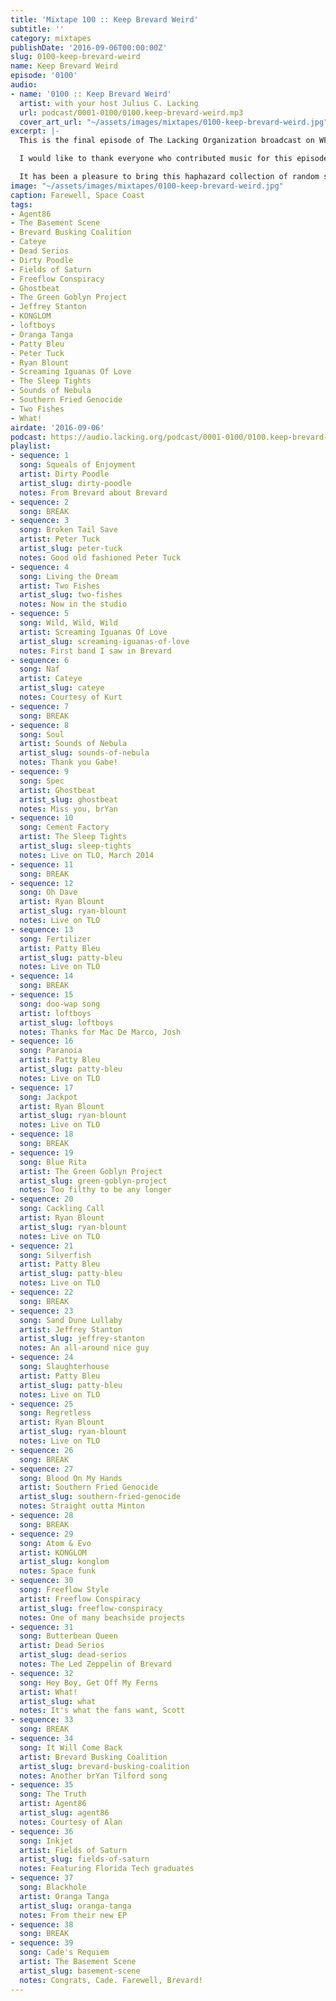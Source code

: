 ```yaml
---
title: 'Mixtape 100 :: Keep Brevard Weird'
subtitle: ''
category: mixtapes
publishDate: '2016-09-06T00:00:00Z'
slug: 0100-keep-brevard-weird
name: Keep Brevard Weird
episode: '0100'
audio:
- name: '0100 :: Keep Brevard Weird'
  artist: with your host Julius C. Lacking
  url: podcast/0001-0100/0100.keep-brevard-weird.mp3
  cover_art_url: "~/assets/images/mixtapes/0100-keep-brevard-weird.jpg"
excerpt: |-
  This is the final episode of The Lacking Organization broadcast on WFIT on September 6, 2016. It features guests Ryan Blount and Patty Bleu, who perform songs from their upcoming split 7" and get dragged down the verbal path by yours truly. In between and all around, we play a selection of original music originating in the Brevard County, Florida area, ranging from the last 30 years.

  I would like to thank everyone who contributed music for this episode. I received so many amazing entries, but in the end I had about three times more music than I could fit. I picked a couple of personal favorites and let the random do its business. If you sent me a track and it's not here, I apologize for the luck of the draw.

  It has been a pleasure to bring this haphazard collection of random sonic excursions to the ears of listeners in Brevard County for eight years. I appreciate all the emails, tweets, messages, and phone calls, even if they have gone unanswered in the frantic cycle that is a weekly radio show. The Lacking Organization may now be off the air, but as one door closes, many others open. Stay tuned for the return of this mess of a musical aggregate in one form or another!
image: "~/assets/images/mixtapes/0100-keep-brevard-weird.jpg"
caption: Farewell, Space Coast
tags:
- Agent86
- The Basement Scene
- Brevard Busking Coalition
- Cateye
- Dead Serios
- Dirty Poodle
- Fields of Saturn
- Freeflow Conspiracy
- Ghostbeat
- The Green Goblyn Project
- Jeffrey Stanton
- KONGLOM
- loftboys
- Oranga Tanga
- Patty Bleu
- Peter Tuck
- Ryan Blount
- Screaming Iguanas Of Love
- The Sleep Tights
- Sounds of Nebula
- Southern Fried Genocide
- Two Fishes
- What!
airdate: '2016-09-06'
podcast: https://audio.lacking.org/podcast/0001-0100/0100.keep-brevard-weird.mp3
playlist:
- sequence: 1
  song: Squeals of Enjoyment
  artist: Dirty Poodle
  artist_slug: dirty-poodle
  notes: From Brevard about Brevard
- sequence: 2
  song: BREAK
- sequence: 3
  song: Broken Tail Save
  artist: Peter Tuck
  artist_slug: peter-tuck
  notes: Good old fashioned Peter Tuck
- sequence: 4
  song: Living the Dream
  artist: Two Fishes
  artist_slug: two-fishes
  notes: Now in the studio
- sequence: 5
  song: Wild, Wild, Wild
  artist: Screaming Iguanas Of Love
  artist_slug: screaming-iguanas-of-love
  notes: First band I saw in Brevard
- sequence: 6
  song: Naf
  artist: Cateye
  artist_slug: cateye
  notes: Courtesy of Kurt
- sequence: 7
  song: BREAK
- sequence: 8
  song: Soul
  artist: Sounds of Nebula
  artist_slug: sounds-of-nebula
  notes: Thank you Gabe!
- sequence: 9
  song: Spec
  artist: Ghostbeat
  artist_slug: ghostbeat
  notes: Miss you, brYan
- sequence: 10
  song: Cement Factory
  artist: The Sleep Tights
  artist_slug: sleep-tights
  notes: Live on TLO, March 2014
- sequence: 11
  song: BREAK
- sequence: 12
  song: Oh Dave
  artist: Ryan Blount
  artist_slug: ryan-blount
  notes: Live on TLO
- sequence: 13
  song: Fertilizer
  artist: Patty Bleu
  artist_slug: patty-bleu
  notes: Live on TLO
- sequence: 14
  song: BREAK
- sequence: 15
  song: doo-wap song
  artist: loftboys
  artist_slug: loftboys
  notes: Thanks for Mac De Marco, Josh
- sequence: 16
  song: Paranoia
  artist: Patty Bleu
  artist_slug: patty-bleu
  notes: Live on TLO
- sequence: 17
  song: Jackpot
  artist: Ryan Blount
  artist_slug: ryan-blount
  notes: Live on TLO
- sequence: 18
  song: BREAK
- sequence: 19
  song: Blue Rita
  artist: The Green Goblyn Project
  artist_slug: green-goblyn-project
  notes: Too filthy to be any longer
- sequence: 20
  song: Cackling Call
  artist: Ryan Blount
  artist_slug: ryan-blount
  notes: Live on TLO
- sequence: 21
  song: Silverfish
  artist: Patty Bleu
  artist_slug: patty-bleu
  notes: Live on TLO
- sequence: 22
  song: BREAK
- sequence: 23
  song: Sand Dune Lullaby
  artist: Jeffrey Stanton
  artist_slug: jeffrey-stanton
  notes: An all-around nice guy
- sequence: 24
  song: Slaughterhouse
  artist: Patty Bleu
  artist_slug: patty-bleu
  notes: Live on TLO
- sequence: 25
  song: Regretless
  artist: Ryan Blount
  artist_slug: ryan-blount
  notes: Live on TLO
- sequence: 26
  song: BREAK
- sequence: 27
  song: Blood On My Hands
  artist: Southern Fried Genocide
  artist_slug: southern-fried-genocide
  notes: Straight outta Minton
- sequence: 28
  song: BREAK
- sequence: 29
  song: Atom & Evo
  artist: KONGLOM
  artist_slug: konglom
  notes: Space funk
- sequence: 30
  song: Freeflow Style
  artist: Freeflow Conspiracy
  artist_slug: freeflow-conspiracy
  notes: One of many beachside projects
- sequence: 31
  song: Butterbean Queen
  artist: Dead Serios
  artist_slug: dead-serios
  notes: The Led Zeppelin of Brevard
- sequence: 32
  song: Hey Boy, Get Off My Ferns
  artist: What!
  artist_slug: what
  notes: It's what the fans want, Scott
- sequence: 33
  song: BREAK
- sequence: 34
  song: It Will Come Back
  artist: Brevard Busking Coalition
  artist_slug: brevard-busking-coalition
  notes: Another brYan Tilford song
- sequence: 35
  song: The Truth
  artist: Agent86
  artist_slug: agent86
  notes: Courtesy of Alan
- sequence: 36
  song: Inkjet
  artist: Fields of Saturn
  artist_slug: fields-of-saturn
  notes: Featuring Florida Tech graduates
- sequence: 37
  song: Blackhole
  artist: Oranga Tanga
  artist_slug: oranga-tanga
  notes: From their new EP
- sequence: 38
  song: BREAK
- sequence: 39
  song: Cade's Requiem
  artist: The Basement Scene
  artist_slug: basement-scene
  notes: Congrats, Cade. Farewell, Brevard!
---
```



